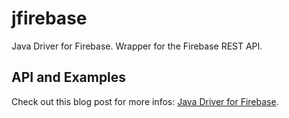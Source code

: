 jfirebase
=========

Java Driver for Firebase. Wrapper for the Firebase REST API. 

API and Examples
---------

Check out this blog post for more infos: [Java Driver for Firebase](http://robert-reiz.com/2012/04/22/java-driver-for-firebase/).
